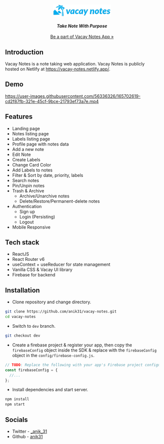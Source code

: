 <p align="center">
  <a href="https://vacay-notes.netlify.app/">
    <img src="src/assets/images/logo.png" alt="Vacay Notes logo">
  </a>
</p>
<h4 align="center"><i>Take Note With Purpose</i></h4>
<p align="center"><a href="https://vacay-notes.netlify.app/">Be a part of Vacay Notes App »</a></p>

## Introduction
Vacay Notes is a note taking web application. Vacay Notes is publicly hosted on Netlify at https://vacay-notes.netlify.app/.

## Demo
https://user-images.githubusercontent.com/56336326/165702619-cd2f87fb-321e-45cf-9bce-21793ef73a7e.mp4

## Features
- Landing page 
- Notes listing page
- Labels listing page
- Profile page with notes data
- Add a new note
- Edit Note
- Create Labels
- Change Card Color
- Add Labels to notes
- Filter & Sort by date, priority, labels
- Search notes
- Pin/Unpin notes
- Trash & Archive
    - Archive/Unarchive notes
    - Delete/Restore/Permanent-delete notes
- Authentication
    - Sign up
    - Login (Persisting)
    - Logout
- Mobile Responsive
## Tech stack
- ReactJS
- React Router v6
- useContext + useReducer for state management
- Vanilla CSS & Vacay UI library
- Firebase for backend

## Installation
- Clone repository and change directory.
```bash
git clone https://github.com/anik31/vacay-notes.git
cd vacay-notes
```
- Switch to `dev` branch.
```bash
git checkout dev
```
- Create a firebase project & register your app, then copy the `firebaseConfig` object inside the SDK & replace with the `firebaseConfig` object in the `config/firebase-config.js`.
```javascript
// TODO: Replace the following with your app's Firebase project configuration
const firebaseConfig = {
  //...
};
```
- Install dependencies and start server.
```bash
npm install
npm start
```
## Socials
* Twitter - [_anik_31](https://twitter.com/_anik_31)
* Github - [anik31](https://www.linkedin.com/in/anik31/)